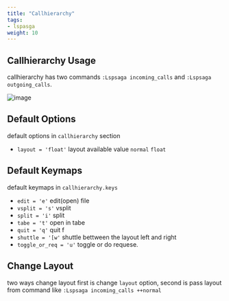 ```yaml
---
title: "Callhierarchy"
tags:
- lspasga
weight: 10
---
```


## Callhierarchy Usage

callhierarchy has two commands `:Lspsaga incoming_calls` and `:Lspsaga outgoing_calls`.

![image](https://github.com/nvimdev/lspsaga.nvim/assets/41671631/20d4001f-57a2-4ad5-87a8-514171c011c1)


## Default Options

default options in `callhierarchy` section

 - `layout = 'float'`  layout available value `normal` `float`

## Default Keymaps

default keymaps in `callhierarchy.keys`

- `edit = 'e'`           edit(open) file
- `vsplit = 's'`         vsplit
- `split = 'i'`          split
- `tabe = 't'`           open in tabe
- `quit = 'q'`           quit f
- `shuttle = '[w'`        shuttle bettween the layout left and right
- `toggle_or_req = 'u'`  toggle or do requese.


## Change Layout

two ways change layout first is change `layout` option, second is pass layout from command like `:Lspsaga incoming_calls ++normal`